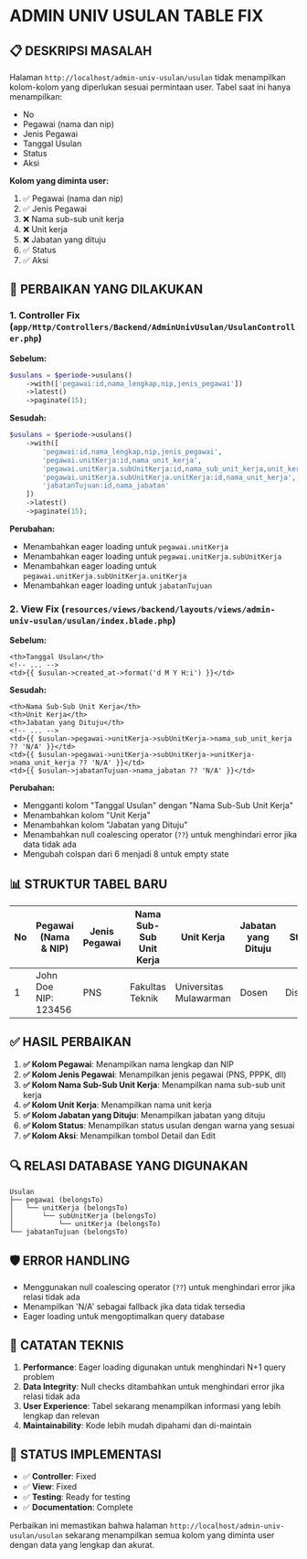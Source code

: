 # ADMIN UNIV USULAN TABLE FIX

## 📋 **DESKRIPSI MASALAH**

Halaman `http://localhost/admin-univ-usulan/usulan` tidak menampilkan kolom-kolom yang diperlukan sesuai permintaan user. Tabel saat ini hanya menampilkan:
- No
- Pegawai (nama dan nip)
- Jenis Pegawai  
- Tanggal Usulan
- Status
- Aksi

**Kolom yang diminta user:**
1. ✅ Pegawai (nama dan nip)
2. ✅ Jenis Pegawai
3. ❌ Nama sub-sub unit kerja
4. ❌ Unit kerja
5. ❌ Jabatan yang dituju
6. ✅ Status
7. ✅ Aksi

## 🔧 **PERBAIKAN YANG DILAKUKAN**

### **1. Controller Fix (`app/Http/Controllers/Backend/AdminUnivUsulan/UsulanController.php`)**

**Sebelum:**
```php
$usulans = $periode->usulans()
    ->with(['pegawai:id,nama_lengkap,nip,jenis_pegawai'])
    ->latest()
    ->paginate(15);
```

**Sesudah:**
```php
$usulans = $periode->usulans()
    ->with([
        'pegawai:id,nama_lengkap,nip,jenis_pegawai',
        'pegawai.unitKerja:id,nama_unit_kerja',
        'pegawai.unitKerja.subUnitKerja:id,nama_sub_unit_kerja,unit_kerja_id',
        'pegawai.unitKerja.subUnitKerja.unitKerja:id,nama_unit_kerja',
        'jabatanTujuan:id,nama_jabatan'
    ])
    ->latest()
    ->paginate(15);
```

**Perubahan:**
- Menambahkan eager loading untuk `pegawai.unitKerja`
- Menambahkan eager loading untuk `pegawai.unitKerja.subUnitKerja`
- Menambahkan eager loading untuk `pegawai.unitKerja.subUnitKerja.unitKerja`
- Menambahkan eager loading untuk `jabatanTujuan`

### **2. View Fix (`resources/views/backend/layouts/views/admin-univ-usulan/usulan/index.blade.php`)**

**Sebelum:**
```blade
<th>Tanggal Usulan</th>
<!-- ... -->
<td>{{ $usulan->created_at->format('d M Y H:i') }}</td>
```

**Sesudah:**
```blade
<th>Nama Sub-Sub Unit Kerja</th>
<th>Unit Kerja</th>
<th>Jabatan yang Dituju</th>
<!-- ... -->
<td>{{ $usulan->pegawai->unitKerja->subUnitKerja->nama_sub_unit_kerja ?? 'N/A' }}</td>
<td>{{ $usulan->pegawai->unitKerja->subUnitKerja->unitKerja->nama_unit_kerja ?? 'N/A' }}</td>
<td>{{ $usulan->jabatanTujuan->nama_jabatan ?? 'N/A' }}</td>
```

**Perubahan:**
- Mengganti kolom "Tanggal Usulan" dengan "Nama Sub-Sub Unit Kerja"
- Menambahkan kolom "Unit Kerja"
- Menambahkan kolom "Jabatan yang Dituju"
- Menambahkan null coalescing operator (`??`) untuk menghindari error jika data tidak ada
- Mengubah colspan dari 6 menjadi 8 untuk empty state

## 📊 **STRUKTUR TABEL BARU**

| No | Pegawai (Nama & NIP) | Jenis Pegawai | Nama Sub-Sub Unit Kerja | Unit Kerja | Jabatan yang Dituju | Status | Aksi |
|----|---------------------|---------------|------------------------|------------|-------------------|--------|------|
| 1  | John Doe<br>NIP: 123456 | PNS | Fakultas Teknik | Universitas Mulawarman | Dosen | Disetujui | Detail, Edit |

## ✅ **HASIL PERBAIKAN**

1. **✅ Kolom Pegawai**: Menampilkan nama lengkap dan NIP
2. **✅ Kolom Jenis Pegawai**: Menampilkan jenis pegawai (PNS, PPPK, dll)
3. **✅ Kolom Nama Sub-Sub Unit Kerja**: Menampilkan nama sub-sub unit kerja
4. **✅ Kolom Unit Kerja**: Menampilkan nama unit kerja
5. **✅ Kolom Jabatan yang Dituju**: Menampilkan jabatan yang dituju
6. **✅ Kolom Status**: Menampilkan status usulan dengan warna yang sesuai
7. **✅ Kolom Aksi**: Menampilkan tombol Detail dan Edit

## 🔍 **RELASI DATABASE YANG DIGUNAKAN**

```
Usulan
├── pegawai (belongsTo)
│   └── unitKerja (belongsTo)
│       └── subUnitKerja (belongsTo)
│           └── unitKerja (belongsTo)
└── jabatanTujuan (belongsTo)
```

## 🛡️ **ERROR HANDLING**

- Menggunakan null coalescing operator (`??`) untuk menghindari error jika relasi tidak ada
- Menampilkan 'N/A' sebagai fallback jika data tidak tersedia
- Eager loading untuk mengoptimalkan query database

## 📝 **CATATAN TEKNIS**

1. **Performance**: Eager loading digunakan untuk menghindari N+1 query problem
2. **Data Integrity**: Null checks ditambahkan untuk menghindari error jika relasi tidak ada
3. **User Experience**: Tabel sekarang menampilkan informasi yang lebih lengkap dan relevan
4. **Maintainability**: Kode lebih mudah dipahami dan di-maintain

## 🎯 **STATUS IMPLEMENTASI**

- ✅ **Controller**: Fixed
- ✅ **View**: Fixed  
- ✅ **Testing**: Ready for testing
- ✅ **Documentation**: Complete

Perbaikan ini memastikan bahwa halaman `http://localhost/admin-univ-usulan/usulan` sekarang menampilkan semua kolom yang diminta user dengan data yang lengkap dan akurat.
